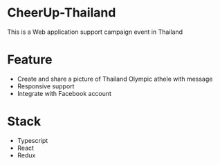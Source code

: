 # CheerUp-Thailand
This is a Web application support campaign event in Thailand

# Feature
 - Create and share a picture of Thailand Olympic athele with message
 - Responsive support
 - Integrate with Facebook account
 
# Stack
 - Typescript
 - React
 - Redux
